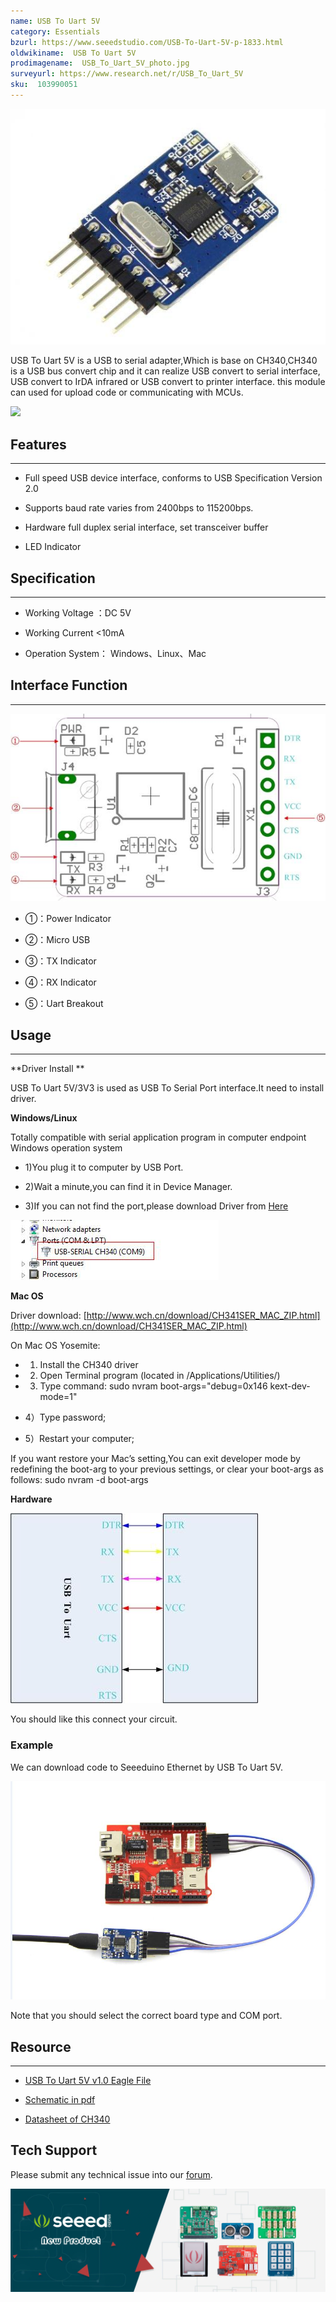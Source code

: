 ```yaml
---
name: USB To Uart 5V
category: Essentials
bzurl: https://www.seeedstudio.com/USB-To-Uart-5V-p-1833.html
oldwikiname:  USB To Uart 5V
prodimagename:  USB_To_Uart_5V_photo.jpg
surveyurl: https://www.research.net/r/USB_To_Uart_5V
sku:  103990051
---
```

![](https://github.com/SeeedDocument/USB_To_Uart_5V/raw/master/img/USB_To_Uart_5V_photo.jpg)

USB To Uart 5V  is a USB to serial adapter,Which is base on CH340,CH340 is a USB bus convert chip and it can realize USB convert to serial interface, USB convert to
IrDA infrared or USB convert to printer interface. this module can used for upload code or communicating with MCUs.

[![](https://github.com/SeeedDocument/Seeed-WiKi/raw/master/docs/images/300px-Get_One_Now_Banner-ragular.png)](https://www.seeedstudio.com/USB-To-Uart-5V-p-1833.html)

##  Features
---
*   Full speed USB device interface, conforms to USB Specification Version 2.0

*   Supports baud rate varies from 2400bps to 115200bps.

*   Hardware full duplex serial interface, set transceiver buffer

*   LED Indicator

##  Specification
---
*   Working Voltage ：DC 5V

*   Working Current &lt;10mA

*   Operation System： Windows、Linux、Mac

##  Interface Function
---
![](https://github.com/SeeedDocument/USB_To_Uart_5V/raw/master/img/USB_To_Uart_5v_interface.jpg)

*   ①：Power Indicator
*   ②：Micro USB

*   ③：TX Indicator

*   ④：RX Indicator
*   ⑤：Uart Breakout

##  Usage
---
**Driver Install **

USB To Uart 5V/3V3 is used as USB To Serial Port interface.It need to install driver.

**Windows/Linux**

Totally compatible with serial application program in computer endpoint Windows operation system

*   1)You plug it to computer by USB Port.

*   2)Wait a  minute,you can find it in Device Manager.

*   3)If you can not find the port,please download Driver from [Here](http://wch-ic.com/download/list.asp?id=127)

![](https://github.com/SeeedDocument/USB_To_Uart_5V/raw/master/img/CH340_Driver.jpg)

**Mac OS**

Driver download:  [http://www.wch.cn/download/CH341SER_MAC_ZIP.html](http://www.wch.cn/download/CH341SER_MAC_ZIP.html)

On Mac OS Yosemite:

*   1) Install the CH340 driver

*   2) Open Terminal program (located in /Applications/Utilities/)

*   3) Type command: sudo nvram boot-args="debug=0x146 kext-dev-mode=1"

*   4）Type password;

*   5）Restart your computer;

If you want restore your Mac’s setting,You can exit developer mode by redefining the boot-arg to your previous settings, or clear your boot-args as follows:  sudo nvram -d boot-args

**Hardware**

![](https://github.com/SeeedDocument/USB_To_Uart_5V/raw/master/img/USB_To_Uart_Download.jpg)

You should like this connect your circuit.

###  Example

We can download code to Seeeduino Ethernet by USB To Uart 5V.

![](https://github.com/SeeedDocument/USB_To_Uart_5V/raw/master/img/USB_To_Uart_5V_Usage.jpg)

Note that you should select the correct board type and COM port.

##  Resource
---
- [USB To Uart 5V v1.0 Eagle File](res/USB_To_Uart_5V_Eagle.zip)

- [Schematic in pdf](res/USB_To_Uart_5V_v1.0_SCH.pdf)

- [Datasheet of CH340](res/CH340DS1_EN.PDF)

## Tech Support
Please submit any technical issue into our [forum](http://forum.seeedstudio.com/). <br /><p style="text-align:center"><a href="https://www.seeedstudio.com/act-4.html" target="_blank"><img src="https://github.com/SeeedDocument/Wiki_Banner/raw/master/new_product.jpg" /></a></p>